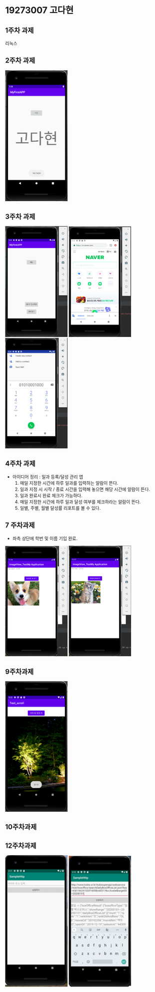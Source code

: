 # 19273007 고다현

## 1주차 과제
 리눅스
 
## 2주차 과제
<img width="200" height="" src="./png/캡스톱디자인 과제(2주차)_19273007고다현.png"></img>

## 3주차 과제
<img width="200" height="" src="./png/캡스톤 과제(3주차_1)_19273007 고다현.png"></img>
<img width="200" height="" src="./png/캡스톤 과제(3주차_2)_19273007 고다현.png"></img>
<img width="200" height="" src="./png/캡스톤 과제(3주차_3)_19273007 고다현.png"></img>

## 4주차 과제

 - 아이디어 정리
  : 일과 등록/달성 관리 앱
    1) 매일 지정한 시간에 하루 일과를 입력하는 알람이 뜬다.
    2) 일과 지정 시 시작 / 종료 시간을 입력해 놓으면 해당 시간에 알람이 뜬다.
    3) 일과 완료시 완료 체크가 가능하다.
    4) 매일 지정한 시간에 하루 일과 달성 여부를 체크하라는 알람이 뜬다.
    5) 일별, 주별, 월별 달성률 리포트를 볼 수 있다.

## 7 주차과제
 - 좌측 상단에 학번 및 이름 기입 완료.
 
<img width="200" height="" src="./png/캡스톤 과제(7주차_1)_19273007 고다현.png"></img>
<img width="200" height="" src="./png/캡스톤 과제(7주차_2)_19273007 고다현.png"></img>

## 9주차과제
<img width="200" height="" src="./png/캡스톤 과제(9주차)_19273007 고다현.png"></img>

## 10주차과제

## 12주차과제
<img width="200" height="" src="./png/12주차.png"></img>
<img width="200" height="" src="./png/12주차 2.png"></img>
